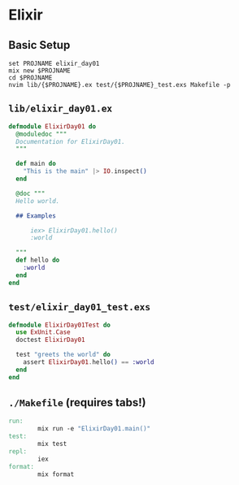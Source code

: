 # Elixir

## Basic Setup

```fish
set PROJNAME elixir_day01
mix new $PROJNAME
cd $PROJNAME
nvim lib/{$PROJNAME}.ex test/{$PROJNAME}_test.exs Makefile -p
```

## `lib/elixir_day01.ex`

```elixir
defmodule ElixirDay01 do
  @moduledoc """
  Documentation for ElixirDay01.
  """

  def main do
    "This is the main" |> IO.inspect()
  end

  @doc """
  Hello world.

  ## Examples

      iex> ElixirDay01.hello()
      :world

  """
  def hello do
    :world
  end
end
```

## `test/elixir_day01_test.exs`

```elixir
defmodule ElixirDay01Test do
  use ExUnit.Case
  doctest ElixirDay01

  test "greets the world" do
    assert ElixirDay01.hello() == :world
  end
end
```

## `./Makefile` (requires tabs!)

```makefile
run:
        mix run -e "ElixirDay01.main()"
test:
        mix test
repl:
        iex
format:
        mix format
```
